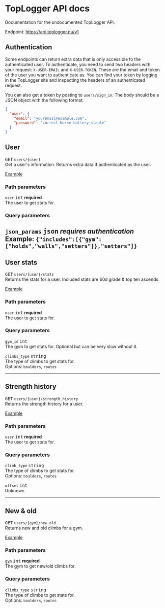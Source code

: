 # TopLogger API docs
Documentation for the undocumented TopLogger API.

Endpoint: https://api.toplogger.nu/v1

## Authentication

Some endpoints can return extra data that is only accessible to the authenticated user. 
To authenticate, you need to send two headers with your request:
`X-USER-EMAIL` and `X-USER-TOKEN`. These are the email and token of the user you want to authenticate as.
You can find your token by logging in the TopLogger site and inspecting the headers of an authenticated request.

You can also get a token by posting to `users/sign_in`. The body should be a JSON object with the following format:
```json
{
  "user": {
    "email": "youremail@example.com",
    "password": "correct-horse-battery-staple"
  }
}
```

## User

<kbd>GET</kbd> `users/{user}`  
Get a user's information. Returns extra data if authenticated as the user.

[Example](https://hopp.sh/r/TFh1cLpht8JD)

### Path parameters

`user` <kbd>int</kbd>  **required**  
The user to get stats for.

### Query parameters

`json_params` <kbd>json</kbd> _requires authentication_  
Example: `{"includes":[{"gym":["holds","walls","setters"]},"setters"]}`
---

## User stats

<kbd>GET</kbd> `users/{user}/stats`  
Returns the stats for a user. Included stats are 60d grade & top ten ascends.

[Example](https://hopp.sh/r/gVINK5eL3dmw)

### Path parameters

`user` <kbd>int</kbd>  **required**  
The user to get stats for.

### Query parameters

`gym_id` <kbd>int</kbd>  
The gym to get stats for. Optional but can be very slow without it.

`climbs_type` <kbd>string</kbd>  
The type of climbs to get stats for.  
Options: `boulders`, `routes`

---

## Strength history

<kbd>GET</kbd> `users/{user}/strength_history`  
Returns the strength history for a user.

[Example](https://hopp.sh/r/q4ugNG5FvJj5)

### Path parameters

`user` <kbd>int</kbd>  **required**  
The user to get stats for.

### Query parameters

`climb_type` <kbd>string</kbd>  
The type of climbs to get stats for.  
Options: `boulders`, `routes`

`offset` <kbd>int</kbd>  
Unknown.

---

## New & old

<kbd>GET</kbd> `users/{gym}/new_old`  
Returns new and old climbs for a gym.

[Example](https://hopp.sh/r/e0VEZ3mTMNbJ)

### Path parameters

`gym` <kbd>int</kbd>  **required**  
The gym to get new/old climbs for.

### Query parameters

`climbs_type` <kbd>string</kbd>  
The type of climbs to get stats for.  
Options: `boulders`, `routes`

